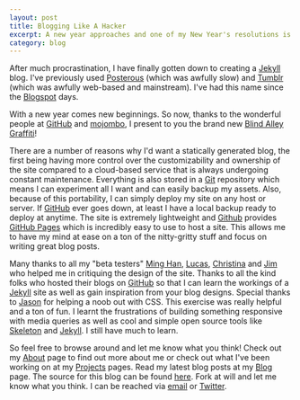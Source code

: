 ```yaml
---
layout: post
title: Blogging Like A Hacker
excerpt: A new year approaches and one of my New Year's resolutions is to hack more. I began by creating a personal <a href="https://github.com/mojombo/jekyll">Jekyll</a> blog. Little did I know that it was going to be so fun.
category: blog
---
```

After much procrastination, I have finally gotten down to creating a [Jekyll](https://github.com/mojombo/jekyll) blog. I've previously used [Posterous](https://posterous.com/) (which was awfully slow) and [Tumblr](https://www.tumblr.com/) (which was awfully web-based and mainstream). I've had this name since the [Blogspot](http://blogspot.com) days.

With a new year comes new beginnings. So now, thanks to the wonderful people at [GitHub](https://github.com) and [mojombo](http://tom.preston-werner.com/), I present to you the brand new [Blind Alley Graffiti](http://darylyeo.com)!

There are a number of reasons why I'd want a statically generated blog, the first being having more control over the customizability and ownership of the site compared to a cloud-based service that is always undergoing constant maintenance. Everything is also stored in a [Git](http://git-scm.com/) repository which means I can experiment all I want and can easily backup my assets. Also, because of this portability, I can simply deploy my site on any host or server. If [GitHub](https://github.com/) ever goes down, at least I have a local backup ready to deploy at anytime. The site is extremely lightweight and [Github](https://github.com/) provides [GitHub Pages](http://pages.github.com/) which is incredibly easy to use to host a site. This allows me to have my mind at ease on a ton of the nitty-gritty stuff and focus on writing great blog posts.

Many thanks to all my "beta testers" [Ming Han](http://hanworks.tumblr.com/), [Lucas](lucas-hacking.blogspot.com), [Christina](http://christinajeeves.com/) and [Jim](http://jimjh.com/) who helped me in critiquing the design of the site. Thanks to all the kind folks who hosted their blogs on [GitHub](https://github.com) so that I can learn the workings of a [Jekyll](https://github.com/mojombo/jekyll) site as well as gain inspiration from your blog designs. Special thanks to [Jason](http://visualchen.com/) for helping a noob out with CSS. This exercise was really helpful and a ton of fun. I learnt the frustrations of building something responsive with media queries as well as cool and simple open source tools like [Skeleton](http://www.getskeleton.com/) and [Jekyll](https://github.com/mojombo/jekyll). I still have much to learn.

So feel free to browse around and let me know what you think! Check out my [About](http://darylyeo.com/about/) page to find out more about me or check out what I've been working on at my [Projects](http://darylyeo.com/projects/) pages. Read my latest blog posts at my [Blog](http://darylyeo.com/blog/) page. The source for this blog can be found [here](https://github.com/jianxioy/jianxioy.github.com). Fork at will and let me know what you think. I can be reached via [email](mailto:daryl@darylyeo.com) or [Twitter](http://twitter.com/jianxioy).
